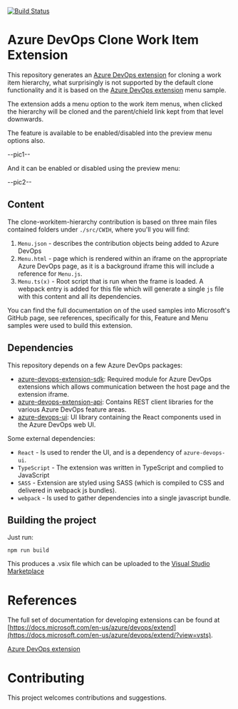 [![Build Status](https://dev.azure.com/code-poc/clone-workitem-hierarchy/_apis/build/status/leomoreira.clone-workitem-hierarchy?branchName=master)](https://dev.azure.com/code-poc/clone-workitem-hierarchy/_build/latest?definitionId=3&branchName=master)

# Azure DevOps Clone Work Item Extension

This repository generates an [Azure DevOps extension](https://docs.microsoft.com/en-us/azure/devops/extend/overview?view=vsts) for cloning a work item hierarchy, what surprisingly  is not supported by the default clone functionality and it is based on the [Azure DevOps extension](https://github.com/microsoft/azure-devops-extension-sample) menu sample.

The extension adds a menu option to the work item menus, when clicked the hierarchy will be cloned and the parent/chield link kept from that level downwards.

The feature is available to be enabled/disabled into the preview menu options also.

--pic1--

And it can be enabled or disabled using the preview menu:

--pic2--

## Content

The clone-workitem-hierarchy contribution is based on three main files contained folders under `./src/CWIH`, where you'll you will find:

1. `Menu.json` - describes the contribution objects being added to Azure DevOps
2. `Menu.html` - page which is rendered within an iframe on the appropriate Azure DevOps page, as it is a background iframe this will include a reference for `Menu.js`.
3. `Menu.ts(x)` - Root script that is run when the frame is loaded. A webpack entry is added for this file which will generate a single `js` file with this content and all its dependencies.

You can find the full documentation on of the used samples into Microsoft's GitHub page, see references, specifically for this, Feature and Menu samples were used to build this extension.

## Dependencies

This repository depends on a few Azure DevOps packages:

- [azure-devops-extension-sdk](https://github.com/Microsoft/azure-devops-extension-sdk): Required module for Azure DevOps extensions which allows communication between the host page and the extension iframe.
- [azure-devops-extension-api](https://github.com/Microsoft/azure-devops-extension-api): Contains REST client libraries for the various Azure DevOps feature areas.
- [azure-devops-ui](https://developer.microsoft.com/azure-devops): UI library containing the React components used in the Azure DevOps web UI.

Some external dependencies:

- `React` - Is used to render the UI, and is a dependency of `azure-devops-ui`.
- `TypeScript` - The extension was  written in TypeScript and complied to JavaScript
- `SASS` - Extension are styled using SASS (which is compiled to CSS and delivered in webpack js bundles).
- `webpack` - Is used to gather dependencies into a single javascript bundle.

## Building the project

Just run:

    npm run build

This produces a .vsix file which can be uploaded to the [Visual Studio Marketplace](https://marketplace.visualstudio.com/azuredevops)

# References

The full set of documentation for developing extensions can be found at [https://docs.microsoft.com/en-us/azure/devops/extend](https://docs.microsoft.com/en-us/azure/devops/extend/?view=vsts).

[Azure DevOps extension](https://github.com/microsoft/azure-devops-extension-sample)

# Contributing

This project welcomes contributions and suggestions.